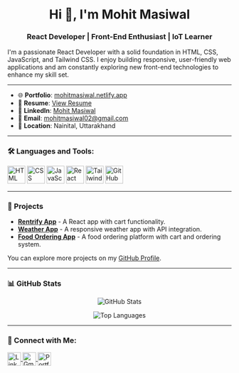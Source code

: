 <h1 align="center">Hi 👋, I'm Mohit Masiwal</h1>
<h3 align="center">React Developer | Front-End Enthusiast | IoT Learner</h3>

I'm a passionate React Developer with a solid foundation in HTML, CSS, JavaScript, and Tailwind CSS. I enjoy building responsive, user-friendly web applications and am constantly exploring new front-end technologies to enhance my skill set. 

---

- 🌐 **Portfolio**: [mohitmasiwal.netlify.app]( https://curious-frangollo-29cca9.netlify.app/)
- 📄 **Resume**: [View Resume](https://drive.google.com/file/d/1z1AIP1oFYcI5CWlt3avbOvOA1HeXV67k/view?usp=drivesdk)
- 💼 **LinkedIn**: [Mohit Masiwal](https://www.linkedin.com/in/mohit-masiwal-0b08b1324)
- 📧 **Email**: mohitmasiwal02@gmail.com
- 📍 **Location**: Nainital, Uttarakhand

---

### 🛠 Languages and Tools:
<p align="left">
  <img src="https://img.icons8.com/color/48/000000/html-5.png" alt="HTML" height="40"/>
  <img src="https://img.icons8.com/color/48/000000/css3.png" alt="CSS" height="40"/>
  <img src="https://img.icons8.com/color/48/000000/javascript.png" alt="JavaScript" height="40"/>
  <img src="https://img.icons8.com/color/48/000000/react-native.png" alt="React" height="40"/>
  <img src="https://img.icons8.com/color/48/000000/tailwindcss.png" alt="Tailwind CSS" height="40"/>
  <img src="https://img.icons8.com/color/48/000000/github.png" alt="GitHub" height="40"/>
</p>

---

### 📂 Projects
- **[Rentrify App](https://github.com/mohitmasiwal/Rentrify)** - A React app with cart functionality.
- **[Weather App](https://github.com/mohitmasiwal/weather-app)** - A responsive weather app with API integration.
- **[Food Ordering App](https://github.com/mohitmasiwal/recipes.git)** - A food ordering platform with cart and ordering system.

You can explore more projects on my [GitHub Profile](https://github.com/mohitmasiwal).

---

### 📊 GitHub Stats
<p align="center">
  <img src="https://github-readme-stats.vercel.app/api?username=mohitmasiwal&show_icons=true&theme=radical" alt="GitHub Stats"/>
</p>
<p align="center">
  <img src="https://github-readme-stats.vercel.app/api/top-langs/?username=mohitmasiwal&layout=compact&theme=radical" alt="Top Languages"/>
</p>

---

### 🤝 Connect with Me:
<p align="left">
  <a href="https://www.linkedin.com/in/mohit-masiwal-0b08b1324" target="_blank">
    <img align="center" src="https://img.icons8.com/fluent/48/000000/linkedin.png" alt="LinkedIn" height="30" width="30" />
  </a>
  <a href="mailto:mohitmasiwal02@gmail.com" target="_blank">
    <img align="center" src="https://img.icons8.com/fluent/48/000000/gmail.png" alt="Gmail" height="30" width="30" />
  </a>
  <a href=" https://curious-frangollo-29cca9.netlify.app/" target="_blank">
    <img align="center" src="https://img.icons8.com/fluent/48/000000/domain.png" alt="Portfolio" height="30" width="30" />
  </a>
</p>
